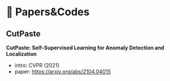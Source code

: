 :paperclip: Papers&Codes
== 

## CutPaste
**CutPaste: Self-Supervised Learning for Anomaly Detection and Localization**
* intro: CVPR (2021)
* paper: https://arxiv.org/abs/2104.04015
